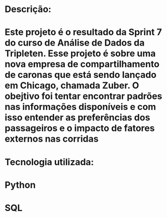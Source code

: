 # Descrição:
# Este projeto é o resultado da Sprint 7 do curso de Análise de Dados da Tripleten. Esse projeto é sobre uma nova empresa de compartilhamento de caronas que está sendo lançado em Chicago, chamada Zuber. O obejtivo foi tentar encontrar padrões nas informações disponíveis e com isso entender as preferências dos passageiros e o impacto de fatores externos nas corridas
# Tecnologia utilizada:
# Python
# SQL
